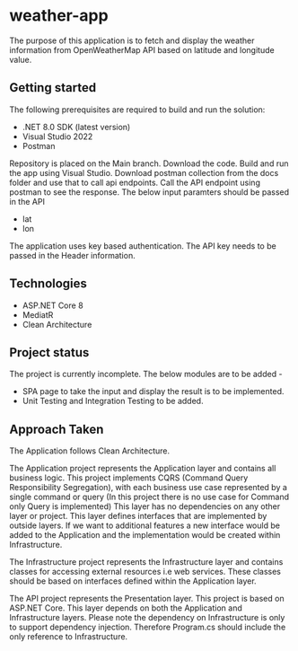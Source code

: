 # weather-app

The purpose of this application is to fetch and display the weather information from OpenWeatherMap API based on latitude and longitude value.

## Getting started

The following prerequisites are required to build and run the solution:

* .NET 8.0 SDK (latest version)
* Visual Studio 2022
* Postman

Repository is placed on the Main branch. 
Download the code.
Build and run the app using Visual Studio. 
Download postman collection from the docs folder and use that to call api endpoints.
Call the API endpoint using postman to see the response.
The below input paramters should be passed in the API 
* lat
* lon

The application uses key based authentication. The API key needs to be passed in the Header information.


## Technologies
* ASP.NET Core 8
* MediatR
* Clean Architecture

## Project status
The project is currently incomplete. The below modules are to be added -
* SPA page to take the input and display the result is to be implemented. 
* Unit Testing and Integration Testing to be added.


## Approach Taken

The Application follows Clean Architecture.

The Application project represents the Application layer and contains all business logic. 
This project implements CQRS (Command Query Responsibility Segregation), with each business use case represented by a single command or query (In this project there is no use case for Command only Query is implemented)
This layer has no dependencies on any other layer or project. This layer defines interfaces that are implemented by outside layers. 
If we want to additional features a new interface would be added to the Application and the implementation would be created within Infrastructure.

The Infrastructure project represents the Infrastructure layer and contains classes for accessing external resources i.e web services. 
These classes should be based on interfaces defined within the Application layer.

The API project represents the Presentation layer. This project is based on  ASP.NET Core. This layer depends on both the Application and Infrastructure layers. Please note the dependency on Infrastructure is only to support dependency injection. Therefore Program.cs should include the only reference to Infrastructure.
